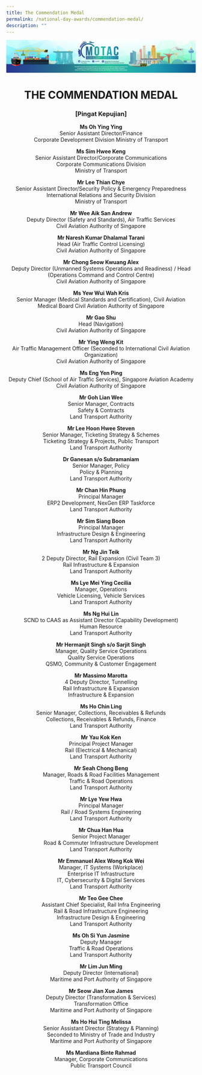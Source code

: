 ```yaml
---
title: The Commendation Medal
permalink: /national-day-awards/commendation-medal/
description: ""
---
```

![](/images/hero.png) 

<center>
  <h1>THE COMMENDATION MEDAL</h1>
  <h3>[Pingat Kepujian]</h3>
  <p>
    <b>Ms Oh Ying Ying</b>
    <br> Senior Assistant Director/Finance <br> Corporate Development Division Ministry of Transport
  </p>
  <p>
    <b>Ms Sim Hwee Keng</b>
    <br> Senior Assistant Director/Corporate Communications <br> Corporate Communications Division <br> Ministry of Transport
  </p>
  <p>
    <b>Mr Lee Thian Chye</b>
    <br> Senior Assistant Director/Security Policy &amp; Emergency Preparedness <br> International Relations and Security Division <br> Ministry of Transport
  </p>
  <p>
    <b>Mr Wee Aik San Andrew</b>
    <br> Deputy Director (Safety and Standards), Air Traffic Services <br> Civil Aviation Authority of Singapore
  </p>
  <p>
    <b>Mr Naresh Kumar Dhalamal Tarani</b>
    <br> Head (Air Traffic Control Licensing) <br> Civil Aviation Authority of Singapore
  </p>
  <p>
    <b>Mr Chong Seow Kwuang Alex</b>
    <br> Deputy Director (Unmanned Systems Operations and Readiness) / Head (Operations Command and Control Centre) <br> Civil Aviation Authority of Singapore
  </p>
  <p>
    <b>Ms Yew Wui Wah Kris</b>
    <br> Senior Manager (Medical Standards and Certification), Civil Aviation Medical Board Civil Aviation Authority of Singapore
  </p>
  <p>
    <b>Mr Gao Shu</b>
    <br>Head (Navigation) <br> Civil Aviation Authority of Singapore
  </p>
  <p>
    <b>Mr Ying Weng Kit</b>
    <br> Air Traffic Management Officer (Seconded to International Civil Aviation Organization) <br> Civil Aviation Authority of Singapore
  </p>
  <p>
    <b>Ms Eng Yen Ping</b>
    <br> Deputy Chief (School of Air Traffic Services), Singapore Aviation Academy <br> Civil Aviation Authority of Singapore
  </p>
  <p>
    <b>Mr Goh Lian Wee</b>
    <br> Senior Manager, Contracts <br> Safety & Contracts <br>  Land Transport Authority
  </p>
  <p>
    <strong>Mr Lee Hoon Hwee Steven</strong>
    <br> Senior Manager, Ticketing Strategy &amp; Schemes <br> Ticketing Strategy &amp; Projects, Public Transport <br> Land Transport Authority
  </p>
  <p>
    <strong>Dr Ganesan s/o Subramaniam</strong>
    <br> Senior Manager, Policy <br> Policy & Planning <br> Land Transport Authority
  </p>
  <p>
    <strong>Mr Chan Hin Phung</strong>
    <br> Principal Manager <br> ERP2 Development, NexGen ERP Taskforce <br> Land Transport Authority
  </p>
  <p>
    <strong>Mr Sim Siang Boon</strong>
    <br> Principal Manager <br> Infrastructure Design & Engineering <br> Land Transport Authority
  </p>
  <p>
    <strong>Mr Ng Jin Teik</strong>
    <br> 2 Deputy Director, Rail Expansion (Civil Team 3) <br> Rail Infrastructure & Expansion <br> Land Transport Authority
  </p>
  <p>
    <strong>Ms Lye Mei Ying Cecilia</strong>
    <br> Manager, Operations <br> Vehicle Licensing, Vehicle Services <br> Land Transport Authority
  </p>
  <p>
    <strong>Ms Ng Hui Lin</strong>
    <br> SCND to CAAS as Assistant Director (Capability Development) <br> Human Resource <br> Land Transport Authority
  </p>
  <p>
    <strong>Mr Hermanjit Singh s/o Sarjit Singh</strong>
    <br> Manager, Quality Service Operations <br> Quality Service Operations <br> QSMO, Community &amp; Customer Engagement
  </p>
  <p>
    <strong>Mr Massimo Marotta</strong>
    <br> 4 Deputy Director, Tunnelling <br> Rail Infrastructure & Expansion <br> Infrastructure &amp; Expansion
  </p>
  <p>
    <strong>Ms Ho Chin Ling</strong>
    <br> Senior Manager, Collections, Receivables &amp; Refunds <br> Collections, Receivables &amp; Refunds, Finance <br> Land Transport Authority
  </p>
  <p>
    <strong>Mr Yau Kok Ken</strong>
    <br> Principal Project Manager <br> Rail (Electrical & Mechanical) <br> Land Transport Authority
  </p>
  <p>
    <strong>Mr Seah Chong Beng</strong>
    <br> Manager, Roads &amp; Road Facilities Management <br> Traffic &amp; Road Operations <br> Land Transport Authority
  </p>
  <p>
    <strong>Mr Lye Yew Hwa</strong>
    <br> Principal Manager <br> Rail / Road Systems Engineering <br> Land Transport Authority
  </p>
  <p>
    <strong>Mr Chua Han Hua</strong>
    <br> Senior Project Manager <br> Road & Commuter Infrastructure Development <br> Land Transport Authority
  </p>
  <p>
    <strong>Mr Emmanuel Alex Wong Kok Wei</strong>
    <br> Manager, IT Systems (Workplace) <br> Enterprise IT Infrastructure <br> IT, Cybersecurity &amp; Digital Services <br> Land Transport Authority
  </p>
  <p>
    <strong>Mr Teo Gee Chee</strong>
    <br> Assistant Chief Specialist, Rail Infra Engineering <br> Rail &amp; Road Infrastructure Engineering <br> Infrastructure Design &amp; Engineering <br> Land Transport Authority
  </p>
  <p>
    <strong>Ms Oh Si Yun Jasmine</strong>
    <br> Deputy Manager <br> Traffic & Road Operations <br> Land Transport Authority
  </p>
  <p>
    <strong>Mr Lim Jun Ming</strong>
    <br> Deputy Director (International) <br> Maritime and Port Authority of Singapore
  </p>
  <p>
    <strong>Mr Seow Jian Xue James</strong>
    <br> Deputy Director (Transformation & Services) <br> Transformation Office<br> Maritime and Port Authority of Singapore
  </p>
  <p>
    <strong>Ms Ho Hui Ting Melissa</strong>
    <br> Senior Assistant Director (Strategy &amp; Planning) <br> Seconded to Ministry of Trade and Industry <br> Maritime and Port Authority of Singapore
  </p>
  <p>
    <strong>Ms Mardiana Binte Rahmad</strong>
    <br> Manager, Corporate Communications <br> Public Transport Council
  </p>
</center>